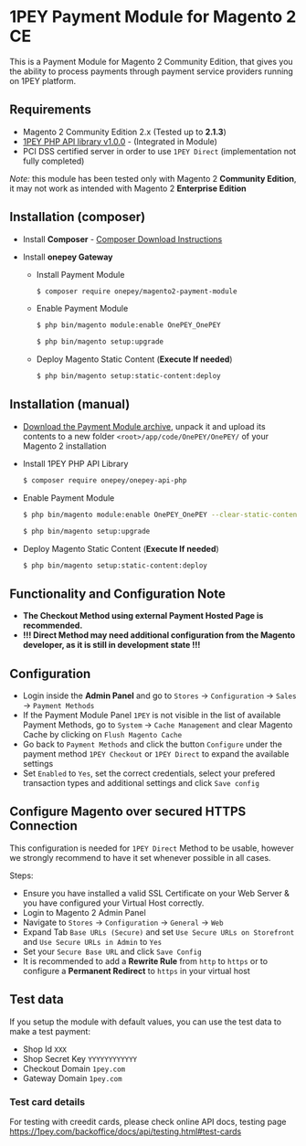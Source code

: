 # 1PEY Payment Module for Magento 2 CE

This is a Payment Module for Magento 2 Community Edition, that gives you the ability to process payments through payment service providers running on 1PEY platform.

## Requirements

  * Magento 2 Community Edition 2.x (Tested up to __2.1.3__)
  * [1PEY PHP API library v1.0.0](https://github.com/1PEY/onepey-api-php) - (Integrated in Module)
  * PCI DSS certified server in order to use ```1PEY Direct``` (implementation not fully completed)

*Note:* this module has been tested only with Magento 2 __Community Edition__, it may not work as intended with Magento 2 __Enterprise Edition__

## Installation (composer)

  * Install __Composer__ - [Composer Download Instructions](https://getcomposer.org/doc/00-intro.md)

  * Install __onepey Gateway__

    * Install Payment Module

        ```sh
        $ composer require onepey/magento2-payment-module
        ```

    * Enable Payment Module

        ```sh
        $ php bin/magento module:enable OnePEY_OnePEY
        ```

        ```sh
        $ php bin/magento setup:upgrade
        ```
    * Deploy Magento Static Content (__Execute If needed__)

        ```sh
        $ php bin/magento setup:static-content:deploy
        ```    

## Installation (manual)

  * [Download the Payment Module archive](https://github.com/1PEY/magento2-payment-module/archive/master.zip), unpack it and upload its contents to a new folder ```<root>/app/code/OnePEY/OnePEY/``` of your Magento 2 installation

  * Install 1PEY PHP API Library

    ```sh
    $ composer require onepey/onepey-api-php
    ```

  * Enable Payment Module

    ```sh
    $ php bin/magento module:enable OnePEY_OnePEY --clear-static-content
    ```

    ```sh
    $ php bin/magento setup:upgrade
    ```

  * Deploy Magento Static Content (__Execute If needed__)

    ```sh
    $ php bin/magento setup:static-content:deploy
    ```   
    
## Functionality and Configuration Note

  * __The Checkout Method using external Payment Hosted Page is recommended.__ 
  * __!!! Direct Method may need additional configuration from the Magento developer, as it is still in development state !!!__

## Configuration

  * Login inside the __Admin Panel__ and go to ```Stores``` -> ```Configuration``` -> ```Sales``` -> ```Payment Methods```
  * If the Payment Module Panel ```1PEY``` is not visible in the list of available Payment Methods,
  go to  ```System``` -> ```Cache Management``` and clear Magento Cache by clicking on ```Flush Magento Cache```
  * Go back to ```Payment Methods``` and click the button ```Configure``` under the payment method ```1PEY Checkout``` or ```1PEY Direct``` to expand the available settings
  * Set ```Enabled``` to ```Yes```, set the correct credentials, select your prefered transaction types and additional settings and click ```Save config```

## Configure Magento over secured HTTPS Connection

This configuration is needed for ```1PEY Direct``` Method to be usable, however we strongly recommend to have it set whenever possible in all cases.

Steps:

  * Ensure you have installed a valid SSL Certificate on your Web Server & you have configured your Virtual Host correctly.
  * Login to Magento 2 Admin Panel
  * Navigate to ```Stores``` -> ```Configuration``` -> ```General``` -> ```Web```
  * Expand Tab ```Base URLs (Secure)``` and set ```Use Secure URLs on Storefront``` and ```Use Secure URLs in Admin``` to ```Yes```
  * Set your ```Secure Base URL``` and click ```Save Config```
  * It is recommended to add a **Rewrite Rule** from ```http``` to ```https``` or to configure a **Permanent Redirect** to ```https``` in your virtual host

## Test data

If you setup the module with default values, you can use the test data to make a test payment:

  * Shop Id ```XXX```
  * Shop Secret Key ```YYYYYYYYYYYY```
  * Checkout Domain ```1pey.com```
  * Gateway Domain ```1pey.com```

### Test card details

 For testing with creedit cards, please check online API docs, testing page https://1pey.com/backoffice/docs/api/testing.html#test-cards 
